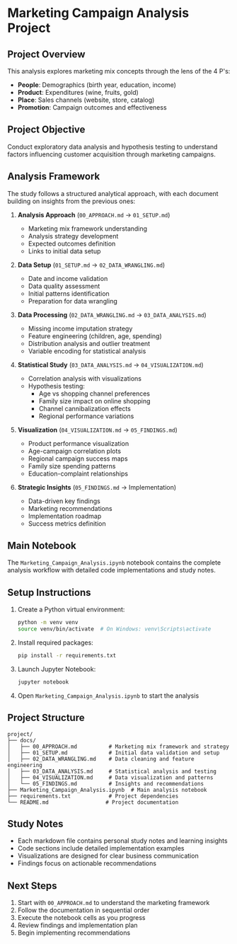 # Marketing Campaign Analysis Project

## Project Overview
This analysis explores marketing mix concepts through the lens of the 4 P's:
- **People**: Demographics (birth year, education, income)
- **Product**: Expenditures (wine, fruits, gold)
- **Place**: Sales channels (website, store, catalog)
- **Promotion**: Campaign outcomes and effectiveness

## Project Objective
Conduct exploratory data analysis and hypothesis testing to understand factors influencing customer acquisition through marketing campaigns.

## Analysis Framework
The study follows a structured analytical approach, with each document building on insights from the previous ones:

1. **Analysis Approach** (`00_APPROACH.md` → `01_SETUP.md`)
   - Marketing mix framework understanding
   - Analysis strategy development
   - Expected outcomes definition
   - Links to initial data setup

2. **Data Setup** (`01_SETUP.md` → `02_DATA_WRANGLING.md`)
   - Date and income validation
   - Data quality assessment
   - Initial patterns identification
   - Preparation for data wrangling

3. **Data Processing** (`02_DATA_WRANGLING.md` → `03_DATA_ANALYSIS.md`)
   - Missing income imputation strategy
   - Feature engineering (children, age, spending)
   - Distribution analysis and outlier treatment
   - Variable encoding for statistical analysis

4. **Statistical Study** (`03_DATA_ANALYSIS.md` → `04_VISUALIZATION.md`)
   - Correlation analysis with visualizations
   - Hypothesis testing:
     * Age vs shopping channel preferences
     * Family size impact on online shopping
     * Channel cannibalization effects
     * Regional performance variations

5. **Visualization** (`04_VISUALIZATION.md` → `05_FINDINGS.md`)
   - Product performance visualization
   - Age-campaign correlation plots
   - Regional campaign success maps
   - Family size spending patterns
   - Education-complaint relationships

6. **Strategic Insights** (`05_FINDINGS.md` → Implementation)
   - Data-driven key findings
   - Marketing recommendations
   - Implementation roadmap
   - Success metrics definition

## Main Notebook
The `Marketing_Campaign_Analysis.ipynb` notebook contains the complete analysis workflow with detailed code implementations and study notes.

## Setup Instructions

1. Create a Python virtual environment:
   ```bash
   python -m venv venv
   source venv/bin/activate  # On Windows: venv\Scripts\activate
   ```

2. Install required packages:
   ```bash
   pip install -r requirements.txt
   ```

3. Launch Jupyter Notebook:
   ```bash
   jupyter notebook
   ```

4. Open `Marketing_Campaign_Analysis.ipynb` to start the analysis

## Project Structure
```
project/
├── docs/
│   ├── 00_APPROACH.md          # Marketing mix framework and strategy
│   ├── 01_SETUP.md             # Initial data validation and setup
│   ├── 02_DATA_WRANGLING.md    # Data cleaning and feature engineering
│   ├── 03_DATA_ANALYSIS.md     # Statistical analysis and testing
│   ├── 04_VISUALIZATION.md     # Data visualization and patterns
│   └── 05_FINDINGS.md          # Insights and recommendations
├── Marketing_Campaign_Analysis.ipynb  # Main analysis notebook
├── requirements.txt            # Project dependencies
└── README.md                  # Project documentation
```

## Study Notes
- Each markdown file contains personal study notes and learning insights
- Code sections include detailed implementation examples
- Visualizations are designed for clear business communication
- Findings focus on actionable recommendations

## Next Steps
1. Start with `00_APPROACH.md` to understand the marketing framework
2. Follow the documentation in sequential order
3. Execute the notebook cells as you progress
4. Review findings and implementation plan
5. Begin implementing recommendations
